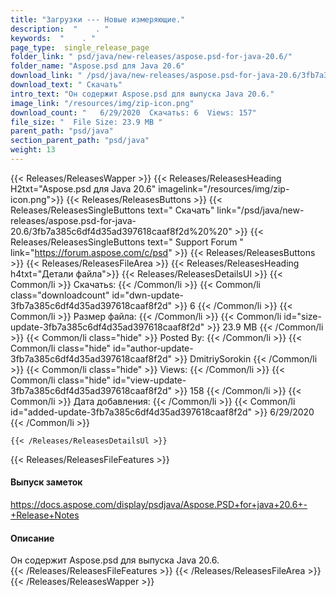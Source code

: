 ```yaml
---
title: "Загрузки --- Новые измеряющие." 
description:  "    . " 
keywords:  "    . " 
page_type:  single_release_page
folder_link: " psd/java/new-releases/aspose.psd-for-java-20.6/"
folder_name: "Aspose.psd для Java 20.6"
download_link: " /psd/java/new-releases/aspose.psd-for-java-20.6/3fb7a385c6df4d35ad397618caaf8f2d"
download_text: " Скачать"
intro_text: "Он содержит Aspose.psd для выпуска Java 20.6."
image_link: "/resources/img/zip-icon.png"
download_count: "   6/29/2020  Скачатьs: 6  Views: 157"
file_size: "  File Size: 23.9 MB "
parent_path: "psd/java"
section_parent_path: "psd/java"
weight: 13
---
```


{{< Releases/ReleasesWapper >}}
  {{< Releases/ReleasesHeading H2txt="Aspose.psd для Java 20.6" imagelink="/resources/img/zip-icon.png">}}
  {{< Releases/ReleasesButtons >}}
    {{< Releases/ReleasesSingleButtons text=" Скачать" link="/psd/java/new-releases/aspose.psd-for-java-20.6/3fb7a385c6df4d35ad397618caaf8f2d%20%20" >}}
    {{< Releases/ReleasesSingleButtons text=" Support Forum " link="https://forum.aspose.com/c/psd" >}}
  {{< Releases/ReleasesButtons >}}
  {{< Releases/ReleasesFileArea >}}
    {{< Releases/ReleasesHeading h4txt="Детали файла">}}
    {{< Releases/ReleasesDetailsUl >}}
            {{< Common/li  >}} Скачатьs: {{< /Common/li >}} 
      {{< Common/li class="downloadcount" id="dwn-update-3fb7a385c6df4d35ad397618caaf8f2d" >}} 6 {{< /Common/li >}} 
      {{< Common/li  >}} Размер файла: {{< /Common/li >}} 
      {{< Common/li id="size-update-3fb7a385c6df4d35ad397618caaf8f2d" >}} 23.9 MB {{< /Common/li >}} 
      {{< Common/li  class="hide" >}} Posted By: {{< /Common/li >}} 
      {{< Common/li class="hide" id="author-update-3fb7a385c6df4d35ad397618caaf8f2d" >}} DmitriySorokin {{< /Common/li >}} 
      {{< Common/li class="hide"  >}} Views: {{< /Common/li >}} 
      {{< Common/li class="hide" id="view-update-3fb7a385c6df4d35ad397618caaf8f2d" >}} 158 {{< /Common/li >}} 
      {{< Common/li  >}} Дата добавления: {{< /Common/li >}} 
      {{< Common/li id="added-update-3fb7a385c6df4d35ad397618caaf8f2d" >}} 6/29/2020 {{< /Common/li >}} 

    {{< /Releases/ReleasesDetailsUl >}}

  {{< Releases/ReleasesFileFeatures >}}
      <h4>Выпуск заметок</h4><div><a href="https://docs.aspose.com/display/psdjava/Aspose.PSD+for+java+20.6+-+Release+Notes">https://docs.aspose.com/display/psdjava/Aspose.PSD+for+java+20.6+-+Release+Notes</a></div><h4>Описание</h4><div class="HTMLDescription">Он содержит Aspose.psd для выпуска Java 20.6.</div>
  {{< /Releases/ReleasesFileFeatures >}}
 {{< /Releases/ReleasesFileArea >}}
{{< /Releases/ReleasesWapper >}}



